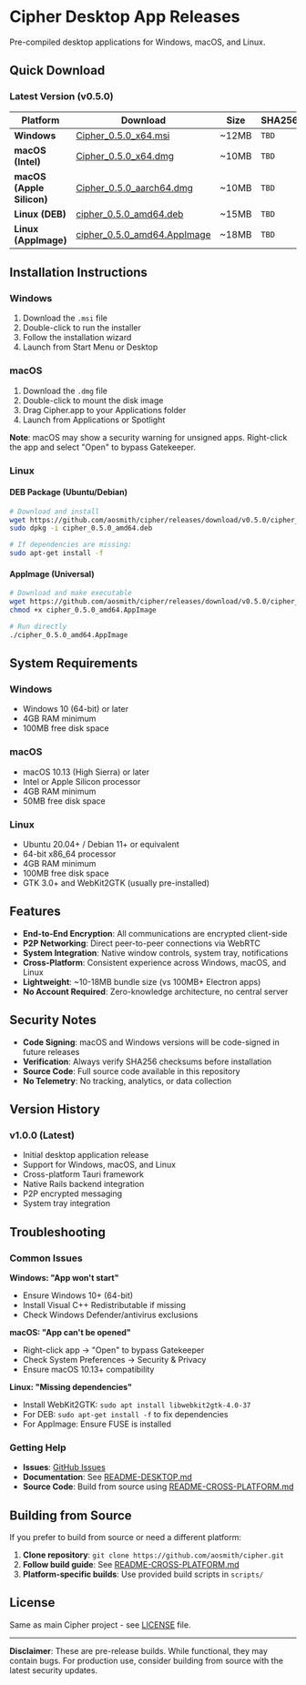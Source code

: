 # Cipher Desktop App Releases

Pre-compiled desktop applications for Windows, macOS, and Linux.

## Quick Download

### Latest Version (v0.5.0)

| Platform | Download | Size | SHA256 |
|----------|----------|------|---------|
| **Windows** | [Cipher_0.5.0_x64.msi](windows/latest/Cipher_0.5.0_x64.msi) | ~12MB | `TBD` |
| **macOS (Intel)** | [Cipher_0.5.0_x64.dmg](macos/latest/Cipher_0.5.0_x64.dmg) | ~10MB | `TBD` |
| **macOS (Apple Silicon)** | [Cipher_0.5.0_aarch64.dmg](macos/latest/Cipher_0.5.0_aarch64.dmg) | ~10MB | `TBD` |
| **Linux (DEB)** | [cipher_0.5.0_amd64.deb](linux/latest/cipher_0.5.0_amd64.deb) | ~15MB | `TBD` |
| **Linux (AppImage)** | [cipher_0.5.0_amd64.AppImage](linux/latest/cipher_0.5.0_amd64.AppImage) | ~18MB | `TBD` |

## Installation Instructions

### Windows
1. Download the `.msi` file
2. Double-click to run the installer
3. Follow the installation wizard
4. Launch from Start Menu or Desktop

### macOS
1. Download the `.dmg` file
2. Double-click to mount the disk image
3. Drag Cipher.app to your Applications folder
4. Launch from Applications or Spotlight

**Note**: macOS may show a security warning for unsigned apps. Right-click the app and select "Open" to bypass Gatekeeper.

### Linux

#### DEB Package (Ubuntu/Debian)
```bash
# Download and install
wget https://github.com/aosmith/cipher/releases/download/v0.5.0/cipher_0.5.0_amd64.deb
sudo dpkg -i cipher_0.5.0_amd64.deb

# If dependencies are missing:
sudo apt-get install -f
```

#### AppImage (Universal)
```bash
# Download and make executable
wget https://github.com/aosmith/cipher/releases/download/v0.5.0/cipher_0.5.0_amd64.AppImage
chmod +x cipher_0.5.0_amd64.AppImage

# Run directly
./cipher_0.5.0_amd64.AppImage
```

## System Requirements

### Windows
- Windows 10 (64-bit) or later
- 4GB RAM minimum
- 100MB free disk space

### macOS
- macOS 10.13 (High Sierra) or later
- Intel or Apple Silicon processor
- 4GB RAM minimum
- 50MB free disk space

### Linux
- Ubuntu 20.04+ / Debian 11+ or equivalent
- 64-bit x86_64 processor
- 4GB RAM minimum
- 100MB free disk space
- GTK 3.0+ and WebKit2GTK (usually pre-installed)

## Features

- **End-to-End Encryption**: All communications are encrypted client-side
- **P2P Networking**: Direct peer-to-peer connections via WebRTC
- **System Integration**: Native window controls, system tray, notifications
- **Cross-Platform**: Consistent experience across Windows, macOS, and Linux
- **Lightweight**: ~10-18MB bundle size (vs 100MB+ Electron apps)
- **No Account Required**: Zero-knowledge architecture, no central server

## Security Notes

- **Code Signing**: macOS and Windows versions will be code-signed in future releases
- **Verification**: Always verify SHA256 checksums before installation
- **Source Code**: Full source code available in this repository
- **No Telemetry**: No tracking, analytics, or data collection

## Version History

### v1.0.0 (Latest)
- Initial desktop application release
- Support for Windows, macOS, and Linux
- Cross-platform Tauri framework
- Native Rails backend integration
- P2P encrypted messaging
- System tray integration

## Troubleshooting

### Common Issues

**Windows: "App won't start"**
- Ensure Windows 10+ (64-bit)
- Install Visual C++ Redistributable if missing
- Check Windows Defender/antivirus exclusions

**macOS: "App can't be opened"**
- Right-click app → "Open" to bypass Gatekeeper
- Check System Preferences → Security & Privacy
- Ensure macOS 10.13+ compatibility

**Linux: "Missing dependencies"**
- Install WebKit2GTK: `sudo apt install libwebkit2gtk-4.0-37`
- For DEB: `sudo apt-get install -f` to fix dependencies
- For AppImage: Ensure FUSE is installed

### Getting Help

- **Issues**: [GitHub Issues](https://github.com/aosmith/cipher/issues)
- **Documentation**: See [README-DESKTOP.md](../README-DESKTOP.md)
- **Source Code**: Build from source using [README-CROSS-PLATFORM.md](../README-CROSS-PLATFORM.md)

## Building from Source

If you prefer to build from source or need a different platform:

1. **Clone repository**: `git clone https://github.com/aosmith/cipher.git`
2. **Follow build guide**: See [README-CROSS-PLATFORM.md](../README-CROSS-PLATFORM.md)
3. **Platform-specific builds**: Use provided build scripts in `scripts/`

## License

Same as main Cipher project - see [LICENSE](../LICENSE) file.

---

**Disclaimer**: These are pre-release builds. While functional, they may contain bugs. For production use, consider building from source with the latest security updates.
